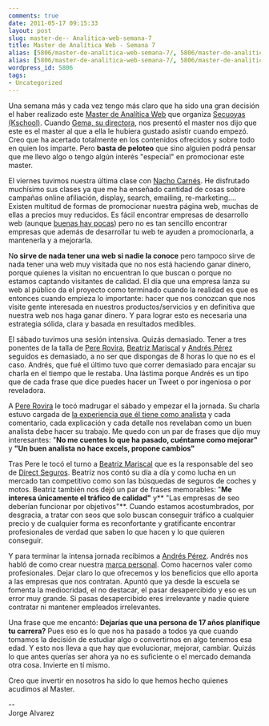 ```yaml
---
comments: true
date: 2011-05-17 09:15:33
layout: post
slug: master-de-- Analitica-web-semana-7
title: Master de Analítica Web - Semana 7
alias: [5806/master-de-analitica-web-semana-7/, 5806/master-de-analitica-web-semana-7]
alias: [5806/master-de-analitica-web-semana-7/, 5806/master-de-analitica-web-semana-7]
wordpress_id: 5806
tags:
- Uncategorized
---
```



      

Una semana más y cada vez tengo más claro que ha sido una gran decisión el haber realizado este [Master de Analítica Web](http://www.secuoyasacademy.com/master-analitica-web.html) que organiza [Secuoyas (Kschool)](http://www.secuoyasacademy.com/).  Cuando [Gema, su directora](http://www.sorprendida.es), nos presentó el master nos dijo que este es el master al que a ella le hubiera gustado asistir cuando empezó.  Creo que ha acertado totalmente en los contenidos ofrecidos y sobre todo en quien los imparte.  Pero **basta de peloteo** que sino alguien podrá pensar que me llevo algo o tengo algún interés "especial" en promocionar este master.

El viernes tuvimos nuestra última clase con [Nacho Carnés](http://nachocarnes.wordpress.com/).  He disfrutado muchísimo sus clases ya que me ha enseñado cantidad de cosas sobre campañas online afiliación, display, search, emailing, re-marketing....  Existen multitud de formas de promocionar nuestra página web, muchas de ellas a precios muy reducidos.  Es fácil encontrar empresas de desarrollo web (aunque [buenas hay pocas](http://aspgems.com)) pero no es tan sencillo encontrar empresas que además de desarrollar tu web te ayuden a promocionarla, a mantenerla y a mejorarla.

N**o sirve de nada tener una web si nadie la conoce** pero tampoco sirve de nada tener una web muy visitada que no nos está haciendo ganar dinero, porque quienes la visitan no encuentran lo que buscan o porque no estamos captando visitantes de calidad.  El día que una empresa lanza su web al público da el proyecto como terminado cuando la realidad es que es entonces cuando empieza lo importante: hacer que nos conozcan que nos visite gente interesada en nuestros productos/servicios y en definitiva que nuestra web nos haga ganar dinero.  Y para lograr esto es necesaria una estrategia sólida, clara y basada en resultados medibles.

El sábado tuvimos una sesión intensiva.  Quizás demasiado. Tener a tres ponentes de la talla de [Pere Rovira](http://www.linkedin.com/in/pererovira), [Beatriz Mariscal](http://www.linkedin.com/in/beatrizmariscal) y [Andrés Pérez](http://www.marcapropia.net/) seguidos es demasiado, a no ser que dispongas de 8 horas lo que no es el caso.  Andrés, que fué el último tuvo que correr demasiado para encajar su charla en el tiempo que le restaba.  Una lástima porque Andrés es un tipo que de cada frase que dice puedes hacer un Tweet o por ingeniosa o por reveladora.

A [Pere Rovira](http://www.linkedin.com/in/pererovira) le tocó madrugar el sábado y empezar el la jornada.  Su charla estuvo cargada de [la experiencia que él tiene como analista](http://www.web-analytics.es/) y cada comentario, cada explicación y cada detalle nos revelaban como un buen analista debe hacer su trabajo.  Me quedo con un par de frases que dijo muy interesantes:  "**No me cuentes lo que ha pasado, cuéntame como mejorar"** y **"Un buen analista no hace excels, propone cambios"**

Tras Pere le tocó el turno a [Beatriz Mariscal](http://www.linkedin.com/in/beatrizmariscal) que es la responsable del seo de [Direct Seguros](http://www.directseguros.es/).  Beatriz nos contó su día a día y como lucha en un mercado tan competitivo como son las búsquedas de seguros de coches y motos.  Beatriz también nos dejó un par de frases memorables: "**Me interesa únicamente el tráfico de calidad"** y** "Las empresas de seo deberían funcionar por objetivos"**.  Cuando estamos acostumbrados, por desgracia, a tratar con seos que solo buscan conseguir tráfico a cualquier precio y de cualquier forma es reconfortante y gratificante encontrar profesionales de verdad que saben lo que hacen y lo que quieren conseguir.

Y para terminar la intensa jornada recibimos a [Andrés Pérez](http://www.marcapropia.net/).  Andrés nos habló de como crear nuestra [marca personal](http://www.marcapropia.net/).  Como hacernos valer como profesionales.  Dejar claro lo que ofrecemos y los beneficios que ello aporta a las empresas que nos contratan.  Apuntó que ya desde la escuela se fomenta la mediocridad, el no destacar, el pasar desapercibido y eso es un error muy grande.  Si pasas desapercibido eres irrelevante y nadie quiere contratar ni mantener empleados irrelevantes.

Una frase que me encantó:  **Dejarías que una persona de 17 años planifique tu carrera?** Pues eso es lo que nos ha pasado a todos ya que cuando tomamos la decisión de estudiar algo o convertirnos en algo tenemos esa edad.  Y esto nos lleva a que hay que evolucionar, mejorar, cambiar.  Quizás lo que antes querías ser ahora ya no es suficiente o el mercado demanda otra cosa.  Invierte en tí mismo.

Creo que invertir en nosotros ha sido lo que hemos hecho quienes acudimos al Master. 

   
--   
Jorge Alvarez

 
  
